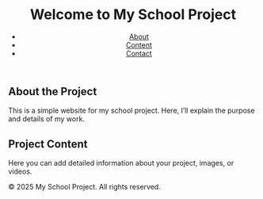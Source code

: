 <!DOCTYPE html>
<html lang="en">
<head>
  <meta charset="UTF-8">
  <meta name="viewport" content="width=device-width, initial-scale=1.0">
  <title>School Project</title>
  <link rel="stylesheet" href="style.css">
</head>
<body>
  <header>
    <h1>Welcome to My School Project</h1>
    <nav>
      <ul>
        <li><a href="#about">About</a></li>
        <li><a href="#content">Content</a></li>
        <li><a href="#contact">Contact</a></li>
      </ul>
    </nav>
  </header>

  <section id="about">
    <h2>About the Project</h2>
    <p>This is a simple website for my school project. Here, I’ll explain the purpose and details of my work.</p>
  </section>

  <section id="content">
    <h2>Project Content</h2>
    <p>Here you can add detailed information about your project, images, or videos.</p>
  </section>

  <footer>
    <p>© 2025 My School Project. All rights reserved.</p>
  </footer>
</body>
</html>
